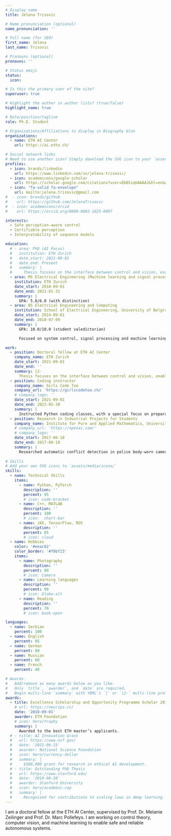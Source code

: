 ```yaml
---
# Display name
title: Jelena Trisovic

# Name pronunciation (optional)
name_pronunciation: ''

# Full name (for SEO)
first_name: Jelena
last_name: Trisovic

# Pronouns (optional)
pronouns: ''

# Status emoji
status:
  icon:

# Is this the primary user of the site?
superuser: true

# Highlight the author in author lists? (true/false)
highlight_name: true

# Role/position/tagline
role: Ph.D. Student

# Organizations/Affiliations to display in Biography blox
organizations:
  - name: ETH AI Center
    url: https://ai.ethz.ch/

# Social network links
# Need to use another icon? Simply download the SVG icon to your `assets/media/icons/` folder.
profiles:
  - icon: brands/linkedin
    url: https://www.linkedin.com/in/jelena-trisovic/
  - icon: academicons/google-scholar
    url: https://scholar.google.com/citations?user=QkB5zqUAAAAJ&hl=en&oi=sra
  - icon: "fa-solid fa-envelope"
    url: mailto:jelena.trisovic@gmail.com
#  - icon: brands/github
#    url: https://github.com/JelenaTrisovic
#  - icon: academicons/orcid
#    url: https://orcid.org/0000-0002-1825-0097

interests:
  - Safe perception-aware control
  - Certifiable perception 
  - Interpretability of sequence models

education:
  # - area: PhD (AI Focus)
  #   institution: ETH Zurich
  #   date_start: 2021-09-01
  #   date_end: Present
  #   summary: |
  #     Thesis focuses on the interface between control and vision, enabling safe perception-aware control of autonomous systems.
  - area: MS Electrical Engineering (Machine learning and signal processing focus)
    institution: ETH Zurich
    date_start: 2018-09-01
    date_end: 2021-01-31
    summary: |
      GPA: 5.8/6.0 (with distinction)
  - area: BS Electrical Engineering and Computing
    institution: School of Electrical Engineering, University of Belgrade
    date_start: 2014-09-01
    date_end: 2018-07-09
    summary: |
      GPA: 10.0/10.0 (student valedictorian)

      Focused on system control, signal processing and machine learning.

work:
  - position: Doctoral fellow at ETH AI Center
    company_name: ETH Zurich
    date_start: 2021-09-01
    date_end: ''
    summary: |2-
      Thesis focuses on the interface between control and vision, enabling safe perception-aware control of autonomous systems.
  - position: Coding instructor
    company_name: Girls Code Too
    company_url: 'https://girlscodetoo.ch/'
    # company_logo: ''
    date_start: 2021-09-01
    date_end: 2022-05-30
    summary: |
      Instructed Python coding classes, with a special focus on preparation for the Swiss Informatics Olympiad.
  - position: Research in Industrial Projects for Students
    company_name: Institute for Pure and Applied Mathematics, University of California Los Angeles
    # company_url: 'https://openai.com/'
    # company_logo: ''
    date_start: 2017-06-18
    date_end: 2017-08-18
    summary: |
      Researched automatic conflict detection in police body-worn camera audio, developing a novel method combining adaptive noise removal, ML-based speech segmentation, and conflict measures from phrase repetition and intensity
  
# Skills
# Add your own SVG icons to `assets/media/icons/`
skills:
  - name: Technical Skills
    items:
      - name: Python, PyTorch
        description: ''
        percent: 95
        # icon: code-bracket
      - name: C++, MATLAB
        description: ''
        percent: 100
        # icon:  chart-bar
      - name: JAX, TensorFlow, ROS
        description: ''
        percent: 85
        # icon: cloud
  - name: Hobbies
    color: '#eeac02'
    color_border: '#f0bf23'
    items:
      - name: Photography
        description: ''
        percent: 80
        # icon: Camera
      - name: Learning languages
        description: ''
        percent: 90
        # icon: Globe-alt
      - name: Reading
        description: ''
        percent: 70
        # icon: book-open

languages:
  - name: Serbian
    percent: 100
  - name: English
    percent: 95
  - name: German
    percent: 80
  - name: Russian
    percent: 60
  - name: French
    percent: 40

# Awards.
#   Add/remove as many awards below as you like.
#   Only `title`, `awarder`, and `date` are required.
#   Begin multi-line `summary` with YAML's `|` or `|2-` multi-line prefix and indent 2 spaces below.
awards:
  - title: Excellence Scholarship and Opportunity Programme Scholar 2018
    # url: https://neurips.cc/
    date: '2018-09-01'
    awarder: ETH Foundation
    # icon: hero/trophy
    summary: |
      Awarded to the best ETH master’s applicants.
  # - title: AI Innovation Grant
  #   url: https://www.nsf.gov/
  #   date: '2021-06-15'
  #   awarder: National Science Foundation
  #   icon: hero/currency-dollar
  #   summary: |
  #     $500,000 grant for research in ethical AI development.
  # - title: Outstanding PhD Thesis
  #   url: https://www.stanford.edu/
  #   date: '2019-06-30'
  #   awarder: Stanford University
  #   icon: hero/academic-cap
  #   summary: |
  #     Recognized for contributions to scaling laws in deep learning.
---
```


I am a doctoral fellow at the ETH AI Center, supervised by Prof. Dr. Melanie Zeilinger and Prof. Dr. Marc Pollefeys. I am working on control theory, computer vision, and machine learning to enable safe and reliable autonomous systems.
